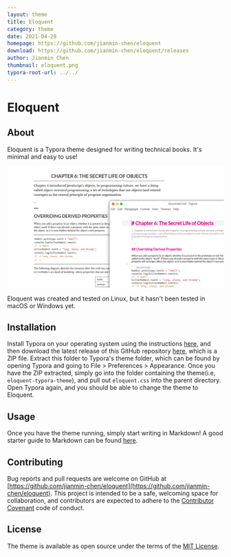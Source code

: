 ```yaml
---
layout: theme
title: Eloquent
category: theme
date: 2021-04-28
homepage: https://github.com/jianmin-chen/eloquent
download: https://github.com/jianmin-chen/eloquent/releases
author: Jianmin Chen
thumbnail: eloquent.png
typora-root-url: ../../
---
```


# Eloquent

## About
Eloquent is a Typora theme designed for writing technical books. It's minimal and easy to use!

![Thumbnail](/media/theme/eloquent/thumbnail.png)

Eloquent was created and tested on Linux, but it hasn't been tested in macOS or Windows yet.

## Installation
Install Typora on your operating system using the instructions [here](https://typora.io/), and then download the latest release of this GitHub repository [here](https://github.com/jianmin-chen/eloquent/releases), which is a ZIP file. Extract this folder to Typora's theme folder, which can be found by opening Typora and going to File > Preferences > Appearance. Once you have the ZIP extracted, simply go into the folder containing the theme(i.e, `eloquent-typora-theme`), and pull out `eloquent.css` into the parent directory. Open Typora again, and you should be able to change the theme to Eloquent.

## Usage
Once you have the theme running, simply start writing in Markdown! A good starter guide to Markdown can be found [here](https://guides.github.com/features/mastering-markdown/).

## Contributing
Bug reports and pull requests are welcome on GitHub at [https://github.com/jianmin-chen/eloquent](https://github.com/jianmin-chen/eloquent). This project is intended to be a safe, welcoming space for collaboration, and contributors are expected to adhere to the [Contributor Covenant](http://contributor-covenant.org) code of conduct.

## License
The theme is available as open source under the terms of the [MIT License](https://opensource.org/licenses/MIT).
